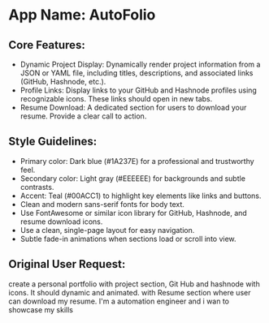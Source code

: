# **App Name**: AutoFolio

## Core Features:

- Dynamic Project Display: Dynamically render project information from a JSON or YAML file, including titles, descriptions, and associated links (GitHub, Hashnode, etc.).
- Profile Links: Display links to your GitHub and Hashnode profiles using recognizable icons. These links should open in new tabs.
- Resume Download: A dedicated section for users to download your resume.  Provide a clear call to action.

## Style Guidelines:

- Primary color: Dark blue (#1A237E) for a professional and trustworthy feel.
- Secondary color: Light gray (#EEEEEE) for backgrounds and subtle contrasts.
- Accent: Teal (#00ACC1) to highlight key elements like links and buttons.
- Clean and modern sans-serif fonts for body text.
- Use FontAwesome or similar icon library for GitHub, Hashnode, and resume download icons.
- Use a clean, single-page layout for easy navigation.
- Subtle fade-in animations when sections load or scroll into view.

## Original User Request:
create a personal portfolio with project section, Git Hub and hashnode with icons. It should dynamic and animated. with Resume section where user can download my resume. I'm a automation engineer and i wan to showcase my skills
  
